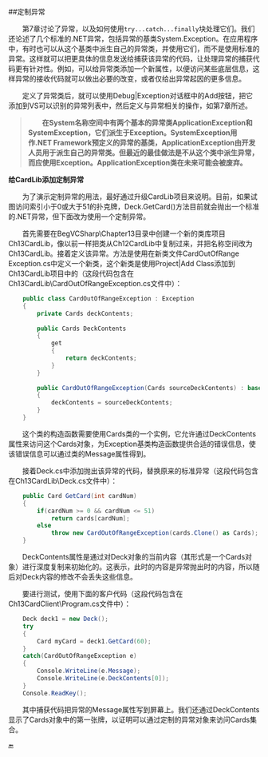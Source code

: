 ##定制异常

&emsp;&emsp;第7章讨论了异常，以及如何使用`try...catch...finally`块处理它们。我们还论述了几个标准的.NET异常，包括异常的基类System.Exception。在应用程序中，有时也可以从这个基类中派生自己的异常类，并使用它们，而不是使用标准的异常。这样就可以把更具体的信息发送给捕获该异常的代码，让处理异常的捕获代码更有针对性。例如，可以给异常类添加一个新属性，以便访问某些底层信息，这样异常的接收代码就可以做出必要的改变，或者仅给出异常起因的更多信息。

&emsp;&emsp;定义了异常类后，就可以使用Debug|Exception对话框中的Add按钮，把它添加到VS可以识别的异常列表中，然后定义与异常相关的操作，如第7章所述。

>&emsp;&emsp;**在System名称空间中有两个基本的异常类ApplicationException和SystemException，它们派生于Exception。SystemException用作.NET Framework预定义的异常的基类，ApplicationException由开发人员用于派生自己的异常类。但最近的最佳做法是不从这个类中派生异常，而应使用Exception。ApplicationException类在未来可能会被废弃。**

**给CardLib添加定制异常**

&emsp;&emsp;为了演示定制异常的用法，最好通过升级CardLib项目来说明。目前，如果试图访问索引小于0或大于51的扑克牌，Deck.GetCard()方法目前就会抛出一个标准的.NET异常，但下面改为使用一个定制异常。

&emsp;&emsp;首先需要在BegVCSharp\Chapter13目录中创建一个新的类库项目Ch13CardLib，像以前一样把类从Ch12CardLib中复制过来，并把名称空间改为Ch13CardLib。接着定义该异常。方法是使用在新类文件CardOutOfRange Exception.cs中定义一个新类，这个新类是使用Project|Add Class添加到Ch13CardLib项目中的（这段代码包含在Ch13CardLib\CardOutOfRangeException.cs文件中）：

```csharp
    public class CardOutOfRangeException : Exception
    {
        private Cards deckContents;
        
        public Cards DeckContents
        {
            get
            {
                return deckContents;
            }
        }
        
        public CardOutOfRangeException(Cards sourceDeckContents) : base("There are only 52 cards in the deck.")
        {
            deckContents = sourceDeckContents;
        }
    }
```

&emsp;&emsp;这个类的构造函数需要使用Cards类的一个实例，它允许通过DeckContents属性来访问这个Cards对象，为Exception基类构造函数提供合适的错误信息，使该错误信息可以通过类的Message属性得到。

&emsp;&emsp;接着Deck.cs中添加抛出该异常的代码，替换原来的标准异常（这段代码包含在Ch13CardLib\Deck.cs文件中）：

```csharp
    public Card GetCard(int cardNum)
    {
        if(cardNum >= 0 && cardNum <= 51)
            return cards[cardNum];
        else
            throw new CardOutOfRangeException(cards.Clone() as Cards);
    }
```

&emsp;&emsp;DeckContents属性是通过对Deck对象的当前内容（其形式是一个Cards对象）进行深度复制来初始化的。这表示，此时的内容是异常抛出时的内容，所以随后对Deck内容的修改不会丢失这些信息。

&emsp;&emsp;要进行测试，使用下面的客户代码（这段代码包含在Ch13CardClient\Program.cs文件中）：

```csharp
    Deck deck1 = new Deck();
    try
    {
        Card myCard = deck1.GetCard(60);
    }
    catch(CardOutOfRangeException e)
    {
        Console.WriteLine(e.Message);
        Console.WriteLine(e.DeckContents[0]);
    }
    Console.ReadKey();
```

&emsp;&emsp;其中捕获代码把异常的Message属性写到屏幕上。我们还通过DeckContents显示了Cards对象中的第一张牌，以证明可以通过定制的异常对象来访问Cards集合。


🔚
